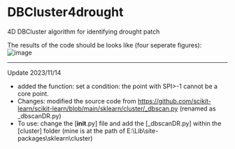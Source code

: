 # DBCluster4drought
4D DBCluster algorithm for identifying drought patch

The results of the code should be looks like (four seperate figures):
![image](https://github.com/Sugirlstar/DBCluster4drought/assets/76802881/645c10ac-5994-4a98-be2e-b3f1fe1d582b)

---
Update 2023/11/14
* added the function: set a condition: the point with SPI>-1 cannot be a core point.
* Changes: modified the source code from https://github.com/scikit-learn/scikit-learn/blob/main/sklearn/cluster/_dbscan.py (renamed as _dbscanDR.py)
* To use: change the [__init__.py] file and add the [_dbscanDR.py] within the [cluster] folder (mine is at the path of E:\Lib\site-packages\sklearn\cluster)
  
